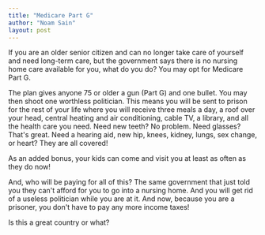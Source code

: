 ```yaml
---
title: "Medicare Part G"
author: "Noam Sain"
layout: post
---
```


If you are an older senior citizen and can no longer take care of yourself and need long-term care, but the government says there is no nursing home care available for you, what do you do? You may opt for Medicare Part G.

The plan gives anyone 75 or older a gun (Part G) and one bullet. You may then shoot one worthless politician. This means you will be sent to prison for the rest of your life where you will receive three meals a day, a roof over your head, central heating and air conditioning, cable TV, a library, and all the health care you need. Need new teeth? No problem. Need glasses? That's great. Need a hearing aid, new hip, knees, kidney, lungs, sex change, or heart? They are all covered!

As an added bonus, your kids can come and visit you at least as often as they do now!

And, who will be paying for all of this? The same government that just told you they can't afford for you to go into a nursing home. And you will get rid of a useless politician while you are at it. And now, because you are a prisoner, you don't have to pay any more income taxes!

Is this a great country or what?